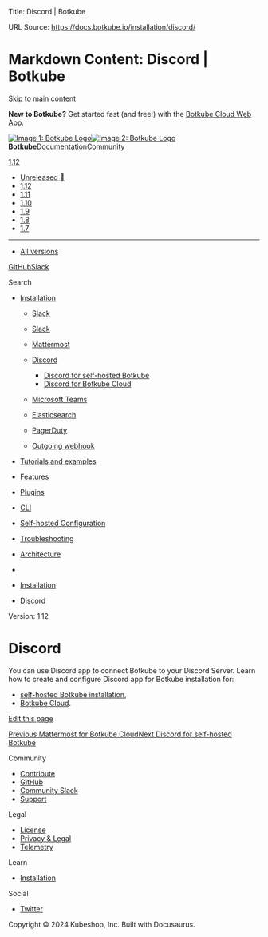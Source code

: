 Title: Discord | Botkube

URL Source: https://docs.botkube.io/installation/discord/

Markdown Content:
Discord | Botkube
===============
       

[Skip to main content](https://docs.botkube.io/installation/discord/#__docusaurus_skipToContent_fallback)

**New to Botkube?** Get started fast (and free!) with the [Botkube Cloud Web App](https://app.botkube.io/).

[![Image 1: Botkube Logo](https://docs.botkube.io/images/botkube-black.svg)![Image 2: Botkube Logo](https://docs.botkube.io/images/botkube-white.svg) **Botkube**](https://docs.botkube.io/)[Documentation](https://docs.botkube.io/)[Community](https://docs.botkube.io/community/contribute/)

[1.12](https://docs.botkube.io/)

*   [Unreleased 🚧](https://docs.botkube.io/next/installation/discord/)
*   [1.12](https://docs.botkube.io/installation/discord/)
*   [1.11](https://docs.botkube.io/1.11/installation/discord/)
*   [1.10](https://docs.botkube.io/1.10/installation/discord/)
*   [1.9](https://docs.botkube.io/1.9/installation/discord/)
*   [1.8](https://docs.botkube.io/1.8/installation/discord/)
*   [1.7](https://docs.botkube.io/1.7/installation/discord/)
*   * * *
    
*   [All versions](https://docs.botkube.io/versions)

[GitHub](https://github.com/kubeshop/botkube)[Slack](https://join.botkube.io/)

Search

*   [Installation](https://docs.botkube.io/)
    
    *   [Slack](https://docs.botkube.io/installation/socketslack)
    *   [Slack](https://docs.botkube.io/installation/slack/)
        
    *   [Mattermost](https://docs.botkube.io/installation/mattermost/)
        
    *   [Discord](https://docs.botkube.io/installation/discord/)
        
        *   [Discord for self-hosted Botkube](https://docs.botkube.io/installation/discord/self-hosted)
        *   [Discord for Botkube Cloud](https://docs.botkube.io/installation/discord/cloud)
    *   [Microsoft Teams](https://docs.botkube.io/installation/teams/)
    *   [Elasticsearch](https://docs.botkube.io/installation/elasticsearch/)
        
    *   [PagerDuty](https://docs.botkube.io/installation/pagerduty/)
    *   [Outgoing webhook](https://docs.botkube.io/installation/webhook/)
        
*   [Tutorials and examples](https://docs.botkube.io/examples-and-tutorials/)
    
*   [Features](https://docs.botkube.io/features/event-notifications)
    
*   [Plugins](https://docs.botkube.io/plugins/)
    
*   [CLI](https://docs.botkube.io/cli/getting-started)
    
*   [Self-hosted Configuration](https://docs.botkube.io/self-hosted-configuration/)
    
*   [Troubleshooting](https://docs.botkube.io/troubleshooting/common-problems)
    
*   [Architecture](https://docs.botkube.io/architecture/)
    

*   [](https://docs.botkube.io/)
*   [Installation](https://docs.botkube.io/)
*   Discord

Version: 1.12

Discord
=======

You can use Discord app to connect Botkube to your Discord Server. Learn how to create and configure Discord app for Botkube installation for:

*   [self-hosted Botkube installation](https://docs.botkube.io/installation/discord/self-hosted),
*   [Botkube Cloud](https://docs.botkube.io/installation/discord/cloud).

[Edit this page](https://github.com/kubeshop/botkube-docs/edit/main/versioned_docs/version-1.12/installation/discord/index.md)

[Previous Mattermost for Botkube Cloud](https://docs.botkube.io/installation/mattermost/cloud)[Next Discord for self-hosted Botkube](https://docs.botkube.io/installation/discord/self-hosted)

Community

*   [Contribute](https://docs.botkube.io/community/contribute)
*   [GitHub](https://github.com/kubeshop/botkube)
*   [Community Slack](https://join.botkube.io/)
*   [Support](https://docs.botkube.io/support)

Legal

*   [License](https://docs.botkube.io/license)
*   [Privacy & Legal](https://botkube.io/privacy-policy)
*   [Telemetry](https://docs.botkube.io/telemetry)

Learn

*   [Installation](https://docs.botkube.io/)

Social

*   [Twitter](https://twitter.com/Botkube_io)

Copyright © 2024 Kubeshop, Inc. Built with Docusaurus.
